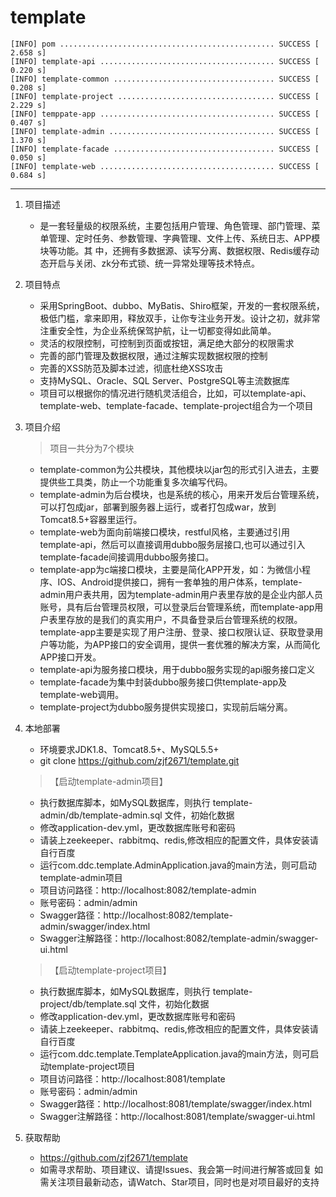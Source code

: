# template
    [INFO] pom ................................................ SUCCESS [  2.658 s]
    [INFO] template-api ....................................... SUCCESS [  0.220 s]
    [INFO] template-common .................................... SUCCESS [  0.208 s]
    [INFO] template-project ................................... SUCCESS [  2.229 s]
    [INFO] temppate-app ....................................... SUCCESS [  0.407 s]
    [INFO] template-admin ..................................... SUCCESS [  1.370 s]
    [INFO] template-facade .................................... SUCCESS [  0.050 s]
    [INFO] template-web ....................................... SUCCESS [  0.684 s]

----------
 1. 项目描述
    - 是一套轻量级的权限系统，主要包括用户管理、角色管理、部门管理、菜单管理、定时任务、参数管理、字典管理、文件上传、系统日志、APP模块等功能。其 中，还拥有多数据源、读写分离、数据权限、Redis缓存动态开启与关闭、zk分布式锁、统一异常处理等技术特点。 
 2. 项目特点
     - 采用SpringBoot、dubbo、MyBatis、Shiro框架，开发的一套权限系统，极低门槛，拿来即用，释放双手，让你专注业务开发。设计之初，就非常注重安全性，为企业系统保驾护航，让一切都变得如此简单。
     - 灵活的权限控制，可控制到页面或按钮，满足绝大部分的权限需求
     - 完善的部门管理及数据权限，通过注解实现数据权限的控制
     - 完善的XSS防范及脚本过滤，彻底杜绝XSS攻击
     - 支持MySQL、Oracle、SQL Server、PostgreSQL等主流数据库
     - 项目可以根据你的情况进行随机灵活组合，比如，可以template-api、template-web、template-facade、template-project组合为一个项目
 3. 项目介绍
    > 项目一共分为7个模块

    - template-common为公共模块，其他模块以jar包的形式引入进去，主要提供些工具类，防止一个功能重复多次编写代码。
    - template-admin为后台模块，也是系统的核心，用来开发后台管理系统，可以打包成jar，部署到服务器上运行，或者打包成war，放到Tomcat8.5+容器里运行。
    - template-web为面向前端接口模块，restful风格，主要通过引用template-api，然后可以直接调用dubbo服务层接口,也可以通过引入template-facade间接调用dubbo服务接口。
    - template-app为c端接口模块，主要是简化APP开发，如：为微信小程序、IOS、Android提供接口，拥有一套单独的用户体系，template-admin用户表共用，因为template-admin用户表里存放的是企业内部人员账号，具有后台管理员权限，可以登录后台管理系统，而template-app用户表里存放的是我们的真实用户，不具备登录后台管理系统的权限。template-app主要是实现了用户注册、登录、接口权限认证、获取登录用户等功能，为APP接口的安全调用，提供一套优雅的解决方案，从而简化APP接口开发。
    - template-api为服务接口模块，用于dubbo服务实现的api服务接口定义
    - template-facade为集中封装dubbo服务接口供template-app及template-web调用。
    - template-project为dubbo服务提供实现接口，实现前后端分离。
 4. 本地部署
    - 环境要求JDK1.8、Tomcat8.5+、MySQL5.5+
    - git clone https://github.com/zjf2671/template.git
    
    
    > 【启动template-admin项目】 
    - 执行数据库脚本，如MySQL数据库，则执行 template-admin/db/template-admin.sql 文件，初始化数据
    - 修改application-dev.yml，更改数据库账号和密码
    - 请装上zeekeeper、rabbitmq、redis,修改相应的配置文件，具体安装请自行百度
    - 运行com.ddc.template.AdminApplication.java的main方法，则可启动template-admin项目
    - 项目访问路径：http://localhost:8082/template-admin
    - 账号密码：admin/admin
    - Swagger路径：http://localhost:8082/template-admin/swagger/index.html
    - Swagger注解路径：http://localhost:8082/template-admin/swagger-ui.html
    
    
    > 【启动template-project项目】 
    - 执行数据库脚本，如MySQL数据库，则执行 template-project/db/template.sql 文件，初始化数据
    - 修改application-dev.yml，更改数据库账号和密码
    - 请装上zeekeeper、rabbitmq、redis,修改相应的配置文件，具体安装请自行百度
    - 运行com.ddc.template.TemplateApplication.java的main方法，则可启动template-project项目
    - 项目访问路径：http://localhost:8081/template
    - 账号密码：admin/admin
    - Swagger路径：http://localhost:8081/template/swagger/index.html
    - Swagger注解路径：http://localhost:8081/template/swagger-ui.html
 5. 获取帮助
    - https://github.com/zjf2671/template
    - 如需寻求帮助、项目建议、请提Issues、我会第一时间进行解答或回复
      如需关注项目最新动态，请Watch、Star项目，同时也是对项目最好的支持